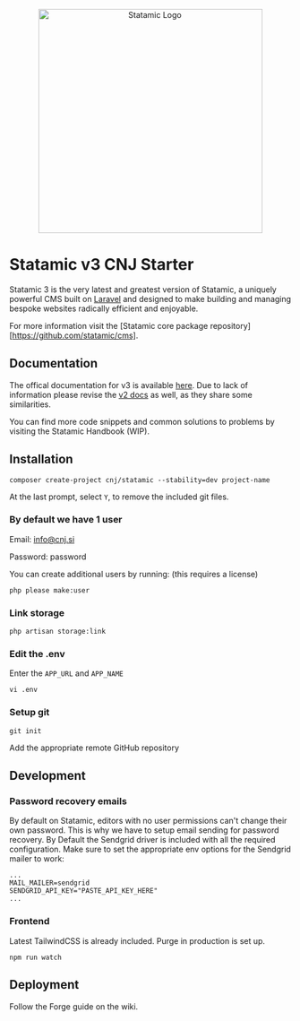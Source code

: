 <p align="center"><img src="https://statamic.com/assets/branding/Statamic-Logo+Wordmark-Rad.svg" width="400" alt="Statamic Logo" /></p>

# Statamic v3 CNJ Starter

Statamic 3 is the very latest and greatest version of Statamic, a uniquely powerful CMS built on [Laravel](https://laravel.com) and designed to make building and managing bespoke websites radically efficient and enjoyable.

For more information visit the [Statamic core package repository][https://github.com/statamic/cms].

## Documentation

The offical documentation for v3 is available [here](https://statamic.dev/). Due to lack of information please revise the [v2 docs](https://docs.statamic.com/) as well, as they share some similarities.

You can find more code snippets and common solutions to problems by visiting the Statamic Handbook (WIP).

## Installation

```
composer create-project cnj/statamic --stability=dev project-name
```

At the last prompt, select `Y`, to remove the included git files.

### By default we have 1 user

Email: info@cnj.si

Password: password

You can create additional users by running: (this requires a license)
```
php please make:user
```

### Link storage

```
php artisan storage:link
```

### Edit the .env

Enter the `APP_URL` and `APP_NAME`

```
vi .env
```

### Setup git

```
git init
```

Add the appropriate remote GitHub repository

## Development
### Password recovery emails
By default on Statamic, editors with no user permissions can't change their own password. This is why we have to setup email sending for password recovery. By Default the Sendgrid driver is included with all the required configuration. Make sure to set the appropriate env options for the Sendgrid mailer to work:

```
...
MAIL_MAILER=sendgrid
SENDGRID_API_KEY="PASTE_API_KEY_HERE"
...
```

### Frontend

Latest TailwindCSS is already included. Purge in production is set up.

```
npm run watch
```

## Deployment

Follow the Forge guide on the wiki.
